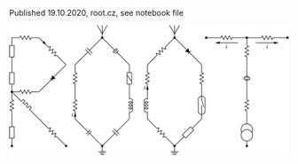 Published 19.10.2020, root.cz, see notebook file

![alt text](https://github.com/pfabo/article-circuit-macros/blob/main/src_circ/circ_10.png "Logo")



 
